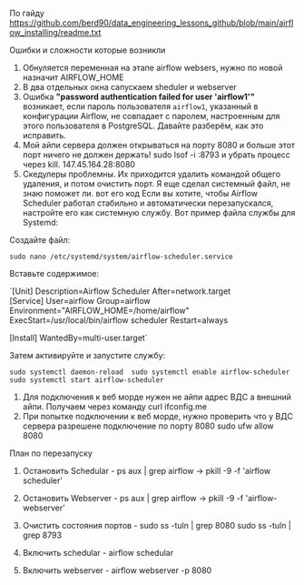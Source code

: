По гайду https://github.com/berd90/data_engineering_lessons_github/blob/main/airflow_installing/readme.txt

Ошибки и сложности которые возникли
1. Обнуляется переменная на этапе airflow websers, нужно по новой назначит AIRFLOW_HOME
2. В два отдельных окна сапускаем sheduler и webserver
3. Ошибка **"password authentication failed for user 'airflow1'"** возникает, если пароль пользователя `airflow1`, указанный в конфигурации Airflow, не совпадает с паролем, настроенным для этого пользователя в PostgreSQL. Давайте разберём, как это исправить. 
4. Мой айпи сервера должен открываться на порту 8080 и больше этот порт ничего не должен держать! sudo lsof -i :8793 и убрать процесс через kill.
147.45.164.28:8080
1. Скедулеры проблемны. Их приходится удалить командой общего удаления, и потом очистить порт. Я еще сделал системный файл, не знаю поможет ли. вот его код 
Если вы хотите, чтобы Airflow Scheduler работал стабильно и автоматически перезапускался, настройте его как системную службу. Вот пример файла службы для Systemd:

Создайте файл:

`sudo nano /etc/systemd/system/airflow-scheduler.service`

Вставьте содержимое:

`[Unit] Description=Airflow Scheduler 
After=network.target  
[Service] 
User=airflow 
Group=airflow 
Environment="AIRFLOW_HOME=/home/airflow" 
ExecStart=/usr/local/bin/airflow scheduler 
Restart=always 

[Install] 
WantedBy=multi-user.target`

Затем активируйте и запустите службу:


`sudo systemctl daemon-reload 
sudo systemctl enable airflow-scheduler 
sudo systemctl start airflow-scheduler`

1. Для подключения к веб морде нужен не айпи адрес ВДС а внешний айпи. Получаем через команду curl ifconfig.me
2. При попытке подключении к веб морде, нужно проверить что у ВДС сервера разрешене подключение по порту 8080 sudo ufw allow 8080


План по перезапуску
1. Остановить Schedular - ps aux | grep airflow -> pkill -9 -f 'airflow scheduler'
2. Остановить Webserver - ps aux | grep airflow -> pkill -9 -f 'airflow-webserver'
3. Очистить состояния портов - sudo ss -tuln | grep 8080   sudo ss -tuln | grep 8793
 
4. Включить schedular -  airflow schedular
5. Включить webserver - airflow webserver -p 8080